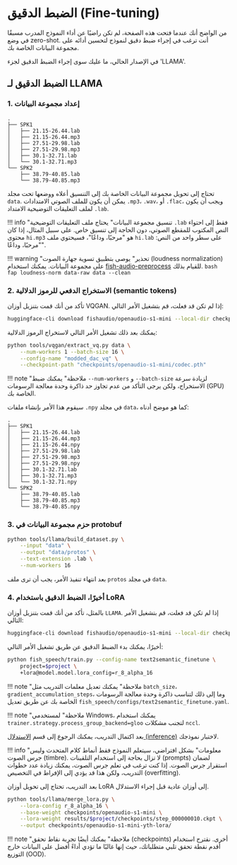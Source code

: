 # الضبط الدقيق (Fine-tuning)

من الواضح أنك عندما فتحت هذه الصفحة، لم تكن راضيًا عن أداء النموذج المدرب مسبقًا في وضع zero-shot. أنت ترغب في إجراء ضبط دقيق لنموذج لتحسين أدائه على مجموعة البيانات الخاصة بك.

في الإصدار الحالي، ما عليك سوى إجراء الضبط الدقيق لجزء 'LLAMA'.

## الضبط الدقيق لـ LLAMA
### 1. إعداد مجموعة البيانات

```
.
├── SPK1
│   ├── 21.15-26.44.lab
│   ├── 21.15-26.44.mp3
│   ├── 27.51-29.98.lab
│   ├── 27.51-29.98.mp3
│   ├── 30.1-32.71.lab
│   └── 30.1-32.71.mp3
└── SPK2
    ├── 38.79-40.85.lab
    └── 38.79-40.85.mp3
```

تحتاج إلى تحويل مجموعة البيانات الخاصة بك إلى التنسيق أعلاه ووضعها تحت مجلد `data`. يمكن أن يكون للملف الصوتي الامتدادات `.mp3`، `.wav`، أو `.flac`، ويجب أن يكون لملف التعليقات التوضيحية الامتداد `.lab`.

!!! info "تنسيق مجموعة البيانات"
    يحتاج ملف التعليقات التوضيحية `.lab` فقط إلى احتواء النص المكتوب للمقطع الصوتي، دون الحاجة إلى تنسيق خاص. على سبيل المثال، إذا كان محتوى `hi.mp3` هو "مرحبًا، وداعًا"، فسيحتوي ملف `hi.lab` على سطر واحد من النص: "مرحبًا، وداعًا".

!!! warning "تحذير"
    يوصى بتطبيق تسوية جهارة الصوت (loudness normalization) على مجموعة البيانات. يمكنك استخدام [fish-audio-preprocess](https://github.com/fishaudio/audio-preprocess) للقيام بذلك.
    ```bash
    fap loudness-norm data-raw data --clean
    ```

### 2. الاستخراج الدفعي للرموز الدلالية (semantic tokens)

تأكد من أنك قمت بتنزيل أوزان VQGAN. إذا لم تكن قد فعلت، قم بتشغيل الأمر التالي:

```bash
huggingface-cli download fishaudio/openaudio-s1-mini --local-dir checkpoints/openaudio-s1-mini
```

يمكنك بعد ذلك تشغيل الأمر التالي لاستخراج الرموز الدلالية:

```bash
python tools/vqgan/extract_vq.py data \
    --num-workers 1 --batch-size 16 \
    --config-name "modded_dac_vq" \
    --checkpoint-path "checkpoints/openaudio-s1-mini/codec.pth"
```

!!! note "ملاحظة"
    يمكنك ضبط `--num-workers` و `--batch-size` لزيادة سرعة الاستخراج، ولكن يرجى التأكد من عدم تجاوز حد ذاكرة وحدة معالجة الرسومات (GPU) الخاصة بك.

سيقوم هذا الأمر بإنشاء ملفات `.npy` في مجلد `data`، كما هو موضح أدناه:

```
.
├── SPK1
│   ├── 21.15-26.44.lab
│   ├── 21.15-26.44.mp3
│   ├── 21.15-26.44.npy
│   ├── 27.51-29.98.lab
│   ├── 27.51-29.98.mp3
│   ├── 27.51-29.98.npy
│   ├── 30.1-32.71.lab
│   ├── 30.1-32.71.mp3
│   └── 30.1-32.71.npy
└── SPK2
    ├── 38.79-40.85.lab
    ├── 38.79-40.85.mp3
    └── 38.79-40.85.npy
```

### 3. حزم مجموعة البيانات في protobuf

```bash
python tools/llama/build_dataset.py \
    --input "data" \
    --output "data/protos" \
    --text-extension .lab \
    --num-workers 16
```

بعد انتهاء تنفيذ الأمر، يجب أن ترى ملف `protos` في مجلد `data`.

### 4. أخيرًا، الضبط الدقيق باستخدام LoRA

بالمثل، تأكد من أنك قمت بتنزيل أوزان `LLAMA`. إذا لم تكن قد فعلت، قم بتشغيل الأمر التالي:

```bash
huggingface-cli download fishaudio/openaudio-s1-mini --local-dir checkpoints/openaudio-s1-mini
```

أخيرًا، يمكنك بدء الضبط الدقيق عن طريق تشغيل الأمر التالي:

```bash
python fish_speech/train.py --config-name text2semantic_finetune \
    project=$project \
    +lora@model.model.lora_config=r_8_alpha_16
```

!!! note "ملاحظة"
    يمكنك تعديل معلمات التدريب مثل `batch_size`، `gradient_accumulation_steps`، وما إلى ذلك لتناسب ذاكرة وحدة معالجة الرسومات الخاصة بك عن طريق تعديل `fish_speech/configs/text2semantic_finetune.yaml`.

!!! note "ملاحظة"
    لمستخدمي Windows، يمكنك استخدام `trainer.strategy.process_group_backend=gloo` لتجنب مشكلات `nccl`.

بعد اكتمال التدريب، يمكنك الرجوع إلى قسم [الاستدلال (inference)](inference.md) لاختبار نموذجك.

!!! info "معلومات"
    بشكل افتراضي، سيتعلم النموذج فقط أنماط كلام المتحدث وليس جرس الصوت (timbre). لا تزال بحاجة إلى استخدام التلقينات (prompts) لضمان استقرار جرس الصوت.
    إذا كنت ترغب في تعلم جرس الصوت، يمكنك زيادة عدد خطوات التدريب، ولكن هذا قد يؤدي إلى الإفراط في التخصيص (overfitting).

بعد التدريب، تحتاج إلى تحويل أوزان LoRA إلى أوزان عادية قبل إجراء الاستدلال.

```bash
python tools/llama/merge_lora.py \
	--lora-config r_8_alpha_16 \
	--base-weight checkpoints/openaudio-s1-mini \
	--lora-weight results/$project/checkpoints/step_000000010.ckpt \
	--output checkpoints/openaudio-s1-mini-yth-lora/
```
!!! note "ملاحظة"
    يمكنك أيضًا تجربة نقاط تحقق (checkpoints) أخرى. نقترح استخدام أقدم نقطة تحقق تلبي متطلباتك، حيث إنها غالبًا ما تؤدي أداءً أفضل على البيانات خارج التوزيع (OOD).
